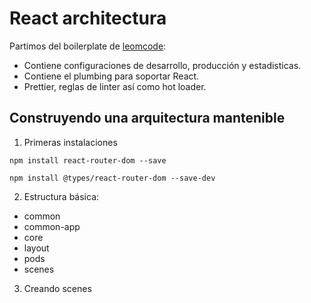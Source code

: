 # React architectura

Partimos del boilerplate de [leomcode](https://github.com/Lemoncode/master-frontend-lemoncode/tree/master/04-frameworks/01-react/05-arquitectura):

- Contiene configuraciones de desarrollo, producción y estadisticas.
- Contiene el plumbing para soportar React.
- Prettier, reglas de linter así como hot loader.

## Construyendo una arquitectura mantenible

1. Primeras instalaciones

```
npm install react-router-dom --save
```

```
npm install @types/react-router-dom --save-dev
```

2. Estructura básica:

- common
- common-app
- core
- layout
- pods
- scenes

3. Creando scenes
